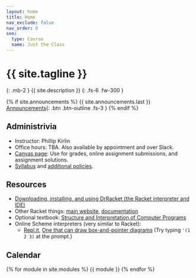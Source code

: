 ```yaml
---
layout: home
title: Home
nav_exclude: false
nav_order: 0
seo:
  type: Course
  name: Just the Class
---
```


# {{ site.tagline }}
{: .mb-2 }
{{ site.description }}
{: .fs-6 .fw-300 }

{% if site.announcements %}
{{ site.announcements.last }}
[Announcements](announcements.md){: .btn .btn-outline .fs-3 }
{% endif %}

## Administrivia
- Instructor: Phillip Kirlin
- Office hours: TBA.  Also available by appointment and over Slack.
- [Canvas page](https://rhodes.instructure.com/courses/4688): Use for grades, online assignment submissions, and assignment solutions.
- [Syllabus](syllabus/syllabus-pl-s23.pdf) and [additional policies](syllabus/additional-policies.pdf).

## Resources
- [Downloading, installing, and using DrRacket (the Racket interpreter and IDE)](using-racket)
- Other Racket things: [main website](http://racket-lang.org), [documentation](https://docs.racket-lang.org/guide/index.html)
- Optional textbook: [Structure and Interpretation of Computer 
Programs](https://mitp-content-server.mit.edu/books/content/sectbyfn/books_pres_0/6515/sicp.zip/full-text/book/book.html)
- Online Scheme interpreters (very similar to Racket):
  - [Repl.it](https://replit.com/new/scheme), [One that can draw box-and-pointer diagrams](http://xuanji.appspot.com/js-scheme-stk/index.html)  (Try typing 
`'(1 2 3)` at the prompt.)

## Calendar
{% for module in site.modules %}
{{ module }}
{% endfor %}

